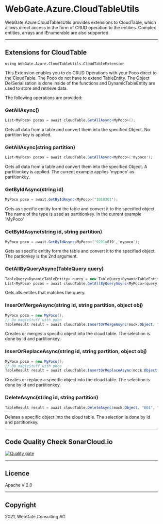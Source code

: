 # WebGate.Azure.CloudTableUtils

WebGate.Azure.CloudTablesUtils provides extensions to CloudTable, which allows direct access in the form of CRUD operation to the entities.
Complex entities, arrays and IEnumerable are also supported.

---

## Extensions for CloudTable

`using WebGate.Azure.CloudTableUtils.CloudTableExtension`

This Extension enables you to do CRUD Operations with your Poco direct to the CloudTable. The Poco do not have to extend TableEntity. The Object De/Serialisation is done inside of the functions and DynamicTableEntity are used to store and retrieve data.

The following operations are provided:

### GetAllAsync<T>()

```c#
List<MyPoco> pocos = await cloudTable.GetAllAsync<MyPoco>();
```

Gets all data from a table and convert them into the specified Object. No partition key is applied.

### GetAllAsync<T>(string partition)

```c#
List<MyPoco> pocos = await cloudTable.GetAllAsync<MyPoco>('mypoco');
```

Gets all data from a table and convert them into the specified Object. A partitionkey is applied. The current example applies 'mypoco' as partitionkey.

### GetByIdAsync<T>(string id)

```c#
MyPoco poco = await.GetByIdAsync<MyPoco>('1018301');
```

Gets as specific enitity form the table and convert it to the specified object. The name of the type is used as partitionkey. In the current example 'MyPoco'

### GetByIdAsync<T>(string id, string partition)

```c#
MyPoco poco = await.GetByIdAsync<MyPoco>('9201u819','mypoco');
```

Gets as specific enitity form the table and convert it to the specified object. The partionkey is the 2nd argument.

### GetAllByQueryAsync(TableQuery query)

```c#
TableQuery<DynamicTableEntity> query = new TableQuery<DynamicTableEntity>();
List<MyPoco> pocos = await cloudTable.GetAllByQueryAsync<MyPoco>(query);
```

Gets alls entites that matches the query.

### InserOrMergeAsync(string id, string partition, object obj)

```c#
MyPoco poco = new MyPoco();
// Do magicStuff with poco
TableResult result = await cloudTable.InsertOrMergeAsync(mock.Object, "001", "SimplePoco", poco);
```

Creates or merges a specific object into the cloud table. The selection is done by id and partitionkey.

### InserOrReplaceAsync(string id, string partition, object obj)

```c#
MyPoco poco = new MyPoco();
// Do magicStuff with poco
TableResult result = await cloudTable.InsertOrReplaceAsync(mock.Object, "001", "SimplePoco", poco);
```

Creates or replace a specific object into the cloud table. The selection is done by id and partitionkey.

### DeleteAsync(string id, string partition)

```c#
TableResult result = await cloudTable.DeleteAsync(mock.Object, "001", "SimplePoco");
```

Deletes a specific object into the cloud table. The selection is done by id and partitionkey.

---

## Code Quality Check SonarCloud.io

[![Quality gate](https://sonarcloud.io/api/project_badges/quality_gate?project=CloudTableUtils&token=b8ea0b7d7b29c7e13fb260bae8cf0d3eb36597ec)](https://sonarcloud.io/dashboard?id=CloudTableUtils)

---

## Licence

Apache V 2.0

---

## Copyright

2021, WebGate Consulting AG
